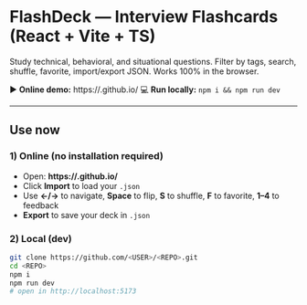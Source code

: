 # FlashDeck — Interview Flashcards (React + Vite + TS)

Study technical, behavioral, and situational questions. Filter by tags, search, shuffle, favorite, import/export JSON. Works 100% in the browser.

▶️ **Online demo:** https://<USER>.github.io/<REPO>
💻 **Run locally:** `npm i && npm run dev`

---

## Use now

### 1) Online (no installation required)

- Open: **https://<USER>.github.io/<REPO>**
- Click **Import** to load your `.json`
- Use **←/→** to navigate, **Space** to flip, **S** to shuffle, **F** to favorite, **1–4** to feedback
- **Export** to save your deck in `.json`

### 2) Local (dev)

```bash
git clone https://github.com/<USER>/<REPO>.git
cd <REPO>
npm i
npm run dev
# open in http://localhost:5173
